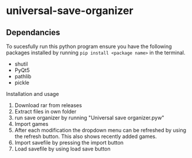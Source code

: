 # universal-save-organizer
## Dependancies
To sucesfully run this python program ensure you have the following packages installed by running `pip install <package name>` in the terminal.
<ul>
  <li>shutil</li>
  <li>PyQt5</li>
  <li>pathlib</li>
  <li>pickle</li>
</ul>

Installation and usage
<ol>
  <li>Download rar from releases</li>
  <li>Extract files in own folder</li>
  <li>run save organizer by running "Universal save organizer.pyw"</li>
  <li>Import games</li>
  <li>After each modification the dropdown menu can be refreshed by using the refresh button. This also shows recently added games.</li>
  <li>Import savefile by pressing the import button</li>
  <li>Load savefile by using load save button</li>
</ol>
